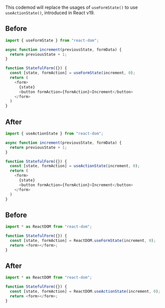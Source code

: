 This codemod will replace the usages of `useFormState()` to use `useActionState()`, introduced in React v19.

## Before

```ts
import { useFormState } from "react-dom";

async function increment(previousState, formData) {
  return previousState + 1;
}

function StatefulForm({}) {
  const [state, formAction] = useFormState(increment, 0);
  return (
    <form>
      {state}
      <button formAction={formAction}>Increment</button>
    </form>
  )
}
```

## After

```ts
import { useActionState } from "react-dom";

async function increment(previousState, formData) {
  return previousState + 1;
}

function StatefulForm({}) {
  const [state, formAction] = useActionState(increment, 0);
  return (
    <form>
      {state}
      <button formAction={formAction}>Increment</button>
    </form>
  )
}
```



## Before

```ts
import * as ReactDOM from "react-dom";

function StatefulForm({}) {
  const [state, formAction] = ReactDOM.useFormState(increment, 0);
  return <form></form>;
}
```

## After

```ts
import * as ReactDOM from "react-dom";

function StatefulForm({}) {
  const [state, formAction] = ReactDOM.useActionState(increment, 0);
  return <form></form>;
}
```

